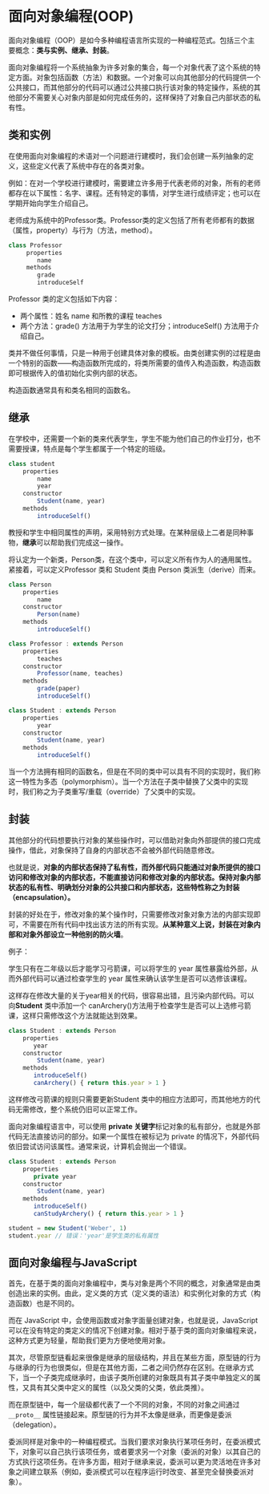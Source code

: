 # 面向对象编程(OOP)

面向对象编程（OOP）是如今多种编程语言所实现的一种编程范式。包括三个主要概念：**类与实例、继承、封装**。

面向对象编程将一个系统抽象为许多对象的集合，每一个对象代表了这个系统的特定方面。对象包括函数（方法）和数据。一个对象可以向其他部分的代码提供一个公共接口，而其他部分的代码可以通过公共接口执行该对象的特定操作，系统的其他部分不需要关心对象内部是如何完成任务的，这样保持了对象自己内部状态的私有性。

## 类和实例

在使用面向对象编程的术语对一个问题进行建模时，我们会创建一系列抽象的定义，这些定义代表了系统中存在的各类对象。

例如：在对一个学校进行建模时，需要建立许多用于代表老师的对象，所有的老师都存在以下属性：名字、课程。还有特定的事情，对学生进行成绩评定；也可以在学期开始向学生介绍自己。

老师成为系统中的Professor类。Professor类的定义包括了所有老师都有的数据（属性，property）与行为（方法，method）。

```js
class Professor
     properties
        name
     methods
        grade
        introduceSelf
```

Professor 类的定义包括如下内容：

- 两个属性：姓名 name 和所教的课程 teaches
- 两个方法：grade() 方法用于为学生的论文打分；introduceSelf() 方法用于介绍自己。

类并不做任何事情，只是一种用于创建具体对象的模板。由类创建实例的过程是由一个特别的函数——构造函数所完成的，将类所需要的值传入构造函数，构造函数即可根据传入的值初始化实例内部的状态。

构造函数通常具有和类名相同的函数名。

## 继承

在学校中，还需要一个新的类来代表学生，学生不能为他们自己的作业打分，也不需要授课，特点是每个学生都属于一个特定的班级。

```js
class student
    properties
        name
        year
    constructor
        Student(name, year)
    methods
        introduceSelf()
```

教授和学生中相同属性的声明，采用特别方式处理。在某种层级上二者是同种事物，**继承**可以帮助我们完成这一操作。

将认定为一个新类，Person类，在这个类中，可以定义所有作为人的通用属性。紧接着，可以定义Professor 类和 Student 类由 Person 类派生（derive）而来。

```js
class Person
    properties
        name
    constructor
        Person(name)
    methods
        introduceSelf()

class Professor : extends Person
    properties
        teaches
    constructor
        Professor(name, teaches)
    methods
        grade(paper)
        introduceSelf()

class Student : extends Person
    properties
        year
    constructor
        Student(name, year)
    methods
        introduceSelf()
```

当一个方法拥有相同的函数名，但是在不同的类中可以具有不同的实现时，我们称这一特性为多态（polymorphism）。当一个方法在子类中替换了父类中的实现时，我们称之为子类重写/重载（override）了父类中的实现。

## 封装

其他部分的代码想要执行对象的某些操作时，可以借助对象向外部提供的接口完成操作，借此，对象保持了自身的内部状态不会被外部代码随意修改。

也就是说，**对象的内部状态保持了私有性，而外部代码只能通过对象所提供的接口访问和修改对象的内部状态，不能直接访问和修改对象的内部状态。保持对象内部状态的私有性、明确划分对象的公共接口和内部状态，这些特性称之为封装（encapsulation）。**

封装的好处在于，修改对象的某个操作时，只需要修改对象对象方法的内部实现即可，不需要在所有代码中找出该方法的所有实现。**从某种意义上说，封装在对象内部和对象外部设立一种他别的防火墙**。

例子：

学生只有在二年级以后才能学习弓箭课，可以将学生的 year 属性暴露给外部，从而外部代码可以通过检查学生的 year 属性来确认该学生是否可以选修该课程。

这样存在修改大量的关于year相关的代码，很容易出错，且污染内部代码。可以向**Student** 类中添加一个 canArchery()方法用于检查学生是否可以上选修弓箭课，这样只需修改这个方法就能达到效果。

```js
class Student : extends Person
    properties
       year
    constructor
        Student(name, year)
    methods
       introduceSelf()
       canArchery() { return this.year > 1 }
```

这样修改弓箭课的规则只需要更新Student 类中的相应方法即可，而其他地方的代码无需修改，整个系统仍旧可以正常工作。

面向对象编程语言中，可以使用 **private 关键字**标记对象的私有部分，也就是外部代码无法直接访问的部分。如果一个属性在被标记为 private 的情况下，外部代码依旧尝试访问该属性。通常来说，计算机会抛出一个错误。

```js
class Student : extends Person
    properties
       private year
    constructor
        Student(name, year)
    methods
       introduceSelf()
       canStudyArchery() { return this.year > 1 }

student = new Student('Weber', 1)
student.year // 错误：'year'是学生类的私有属性
```

## 面向对象编程与JavaScript

首先，在基于类的面向对象编程中，类与对象是两个不同的概念，对象通常是由类创造出来的实例。由此，定义类的方式（定义类的语法）和实例化对象的方式（构造函数）也是不同的。

而在 JavaScript 中，会使用函数或对象字面量创建对象，也就是说，JavaScript 可以在没有特定的类定义的情况下创建对象。相对于基于类的面向对象编程来说，这种方式更为轻量，帮助我们更为方便地使用对象。

其次，尽管原型链看起来很像是继承的层级结构，并且在某些方面，原型链的行为与继承的行为也很类似，但是在其他方面，二者之间仍然存在区别。在继承方式下，当一个子类完成继承时，由该子类所创建的对象既具有其子类中单独定义的属性，又具有其父类中定义的属性（以及父类的父类，依此类推）。

而在原型链中，每一个层级都代表了一个不同的对象，不同的对象之间通过 `__proto__` 属性链接起来。原型链的行为并不太像是继承，而更像是委派（delegation）。

委派同样是对象中的一种编程模式。当我们要求对象执行某项任务时，在委派模式下，对象可以自己执行该项任务，或者要求另一个对象（委派的对象）以其自己的方式执行这项任务。在许多方面，相对于继承来说，委派可以更为灵活地在许多对象之间建立联系（例如，委派模式可以在程序运行时改变、甚至完全替换委派对象）。
